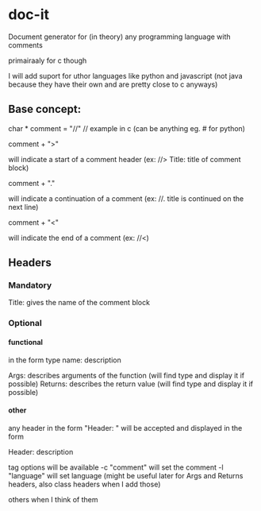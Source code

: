 # doc-it
Document generator for (in theory) any programming language with comments

primairaaly for c though

I will add suport for uthor languages like python and javascript (not java because they have their own and are pretty close to c anyways)


## Base concept:

char * comment = "//" // example in c (can be anything eg. # for python)

comment + ">" 

will indicate a start of a comment header
(ex: //> Title: title of comment block)

comment + "."

will indicate a continuation of a comment
(ex: //. title is continued on the next line)

comment + "<"

will indicate the end of a comment
(ex: //<) 

## Headers

### Mandatory
Title: gives the name of the comment block 

### Optional
#### functional
in the form 
type name:
description

Args: describes arguments of the function (will find type and display it if possible)
Returns: describes the return value (will find type and display it if possible)

#### other
any header in the form "Header: " will be accepted and displayed in the form 

Header:
description

tag options will be available
-c "comment" will set the comment 
-l "language" will set language (might be useful later for Args and Returns headers, also class headers when I add those)

others when I think of them 

